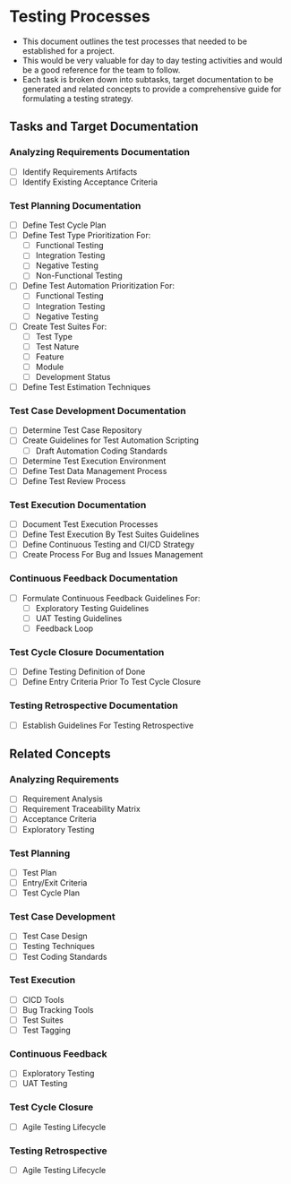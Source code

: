# Testing Processes
- This document outlines the test processes that needed to be established for a project.
- This would be very valuable for day to day testing activities and would be a good reference for the team to follow.
- Each task is broken down into subtasks, target documentation to be generated and related concepts to provide a comprehensive guide for formulating a testing strategy.

## Tasks and Target Documentation
### Analyzing Requirements Documentation
- [ ] Identify Requirements Artifacts
- [ ] Identify Existing Acceptance Criteria
### Test Planning Documentation
- [ ] Define Test Cycle Plan
- [ ] Define Test Type Prioritization For:
  - [ ] Functional Testing
  - [ ] Integration Testing
  - [ ] Negative Testing
  - [ ] Non-Functional Testing
- [ ] Define Test Automation Prioritization For:
  - [ ] Functional Testing
  - [ ] Integration Testing
  - [ ] Negative Testing
- [ ] Create Test Suites For:
  - [ ] Test Type
  - [ ] Test Nature
  - [ ] Feature
  - [ ] Module
  - [ ] Development Status
- [ ] Define Test Estimation Techniques
### Test Case Development Documentation
- [ ] Determine Test Case Repository
- [ ] Create Guidelines for Test Automation Scripting
  - [ ] Draft Automation Coding Standards
- [ ] Determine Test Execution Environment
- [ ] Define Test Data Management Process
- [ ] Define Test Review Process
### Test Execution Documentation
- [ ] Document Test Execution Processes
- [ ] Define Test Execution By Test Suites Guidelines
- [ ] Define Continuous Testing and CI/CD Strategy
- [ ] Create Process For Bug and Issues Management
### Continuous Feedback Documentation
- [ ] Formulate Continuous Feedback Guidelines For:
  - [ ] Exploratory Testing Guidelines
  - [ ] UAT Testing Guidelines
  - [ ] Feedback Loop
### Test Cycle Closure Documentation
- [ ] Define Testing Definition of Done
- [ ] Define Entry Criteria Prior To Test Cycle Closure
### Testing Retrospective Documentation
- [ ] Establish Guidelines For Testing Retrospective

## Related Concepts
### Analyzing Requirements
- [ ] Requirement Analysis
- [ ] Requirement Traceability Matrix
- [ ] Acceptance Criteria
- [ ] Exploratory Testing
### Test Planning
- [ ] Test Plan
- [ ] Entry/Exit Criteria
- [ ] Test Cycle Plan
### Test Case Development
- [ ] Test Case Design
- [ ] Testing Techniques
- [ ] Test Coding Standards
### Test Execution
- [ ] CICD Tools
- [ ] Bug Tracking Tools
- [ ] Test Suites
- [ ] Test Tagging
### Continuous Feedback
- [ ] Exploratory Testing
- [ ] UAT Testing
### Test Cycle Closure
- [ ] Agile Testing Lifecycle
### Testing Retrospective
- [ ] Agile Testing Lifecycle

